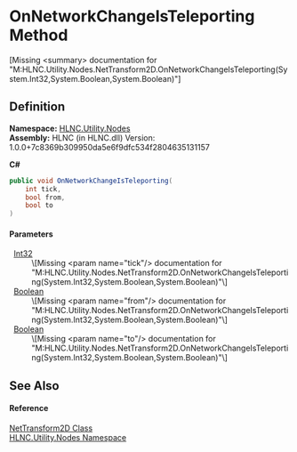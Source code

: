 # OnNetworkChangeIsTeleporting Method


\[Missing &lt;summary&gt; documentation for "M:HLNC.Utility.Nodes.NetTransform2D.OnNetworkChangeIsTeleporting(System.Int32,System.Boolean,System.Boolean)"\]



## Definition
**Namespace:** <a href="N_HLNC_Utility_Nodes">HLNC.Utility.Nodes</a>  
**Assembly:** HLNC (in HLNC.dll) Version: 1.0.0+7c8369b309950da5e6f9dfc534f2804635131157

**C#**
``` C#
public void OnNetworkChangeIsTeleporting(
	int tick,
	bool from,
	bool to
)
```



#### Parameters
<dl><dt>  <a href="https://learn.microsoft.com/dotnet/api/system.int32" target="_blank" rel="noopener noreferrer">Int32</a></dt><dd>\[Missing &lt;param name="tick"/&gt; documentation for "M:HLNC.Utility.Nodes.NetTransform2D.OnNetworkChangeIsTeleporting(System.Int32,System.Boolean,System.Boolean)"\]</dd><dt>  <a href="https://learn.microsoft.com/dotnet/api/system.boolean" target="_blank" rel="noopener noreferrer">Boolean</a></dt><dd>\[Missing &lt;param name="from"/&gt; documentation for "M:HLNC.Utility.Nodes.NetTransform2D.OnNetworkChangeIsTeleporting(System.Int32,System.Boolean,System.Boolean)"\]</dd><dt>  <a href="https://learn.microsoft.com/dotnet/api/system.boolean" target="_blank" rel="noopener noreferrer">Boolean</a></dt><dd>\[Missing &lt;param name="to"/&gt; documentation for "M:HLNC.Utility.Nodes.NetTransform2D.OnNetworkChangeIsTeleporting(System.Int32,System.Boolean,System.Boolean)"\]</dd></dl>

## See Also


#### Reference
<a href="T_HLNC_Utility_Nodes_NetTransform2D">NetTransform2D Class</a>  
<a href="N_HLNC_Utility_Nodes">HLNC.Utility.Nodes Namespace</a>  

